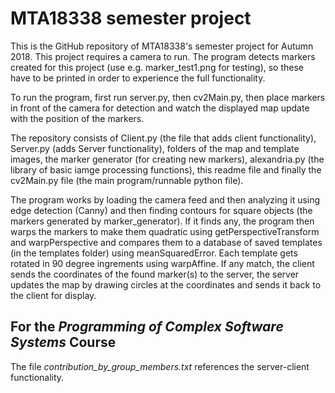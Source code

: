 # MTA18338 semester project
This is the GitHub repository of MTA18338's semester project for Autumn 2018.
This project requires a camera to run. The program detects markers created for this project (use e.g. marker_test1.png for testing), so these have to be printed in order to experience the full functionality.

To run the program, first run server.py, then cv2Main.py, then place markers in front of the camera for detection and watch the displayed map update with the position of the markers.

The repository consists of Client.py (the file that adds client functionality), Server.py (adds Server functionality), folders of the map and template images, the marker generator (for creating new markers), alexandria.py (the library of basic iamge processing functions), this readme file and finally the cv2Main.py file (the main program/runnable python file).

The program works by loading the camera feed and then analyzing it using edge detection (Canny) and then finding contours for square objects (the markers generated by marker_generator). If it finds any, the program then warps the markers to make them quadratic using getPerspectiveTransform and warpPerspective and compares them to a database of saved templates (in the templates folder) using meanSquaredError. Each template gets rotated in 90 degree ingrements using warpAffine. If any match, the client sends the coordinates of the found marker(s) to the server, the server updates the map by drawing circles at the coordinates and sends it back to the client for display.

## For the *Programming of Complex Software Systems* Course
The file *contribution_by_group_members.txt* references the server-client functionality.
